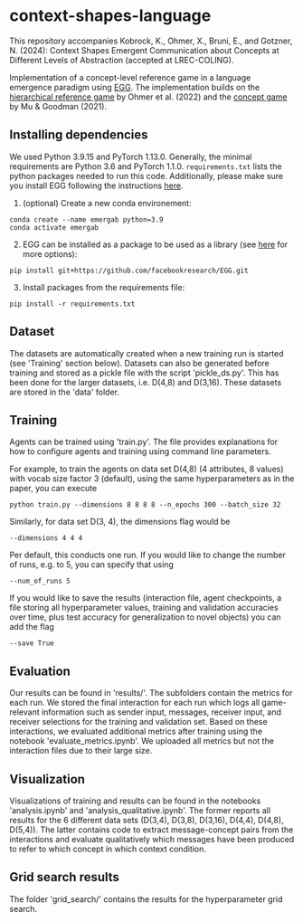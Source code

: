 # context-shapes-language
This repository accompanies Kobrock, K., Ohmer, X., Bruni, E., and Gotzner, N. (2024): Context Shapes Emergent Communication about Concepts at
Different Levels of Abstraction (accepted at LREC-COLING).

Implementation of a concept-level reference game in a language emergence paradigm using [EGG](https://github.com/facebookresearch/EGG/tree/main). The implementation 
builds on the [hierarchical reference game](https://github.com/XeniaOhmer/hierarchical_reference_game/tree/master) by Ohmer et al. (2022) and the [concept game](https://github.com/jayelm/emergent-generalization/tree/master) by Mu & Goodman (2021).

## Installing dependencies
We used Python 3.9.15 and PyTorch 1.13.0. Generally, the minimal requirements are Python 3.6 and PyTorch 1.1.0.
`requirements.txt` lists the python packages needed to run this code. Additionally, please make sure you install EGG 
following the instructions [here](https://github.com/facebookresearch/EGG#installing-egg).
1. (optional) Create a new conda environement:
```
conda create --name emergab python=3.9
conda activate emergab
```
2. EGG can be installed as a package to be used as a library (see [here](https://github.com/facebookresearch/EGG#installing-egg) for more options):
```
pip install git+https://github.com/facebookresearch/EGG.git
```
3. Install packages from the requirements file:
```
pip install -r requirements.txt
```

## Dataset

The datasets are automatically created when a new training run is started (see 'Training' section below). Datasets can 
also be generated before training and stored as a pickle file with the script 'pickle_ds.py'. This has been done for the larger datasets, i.e. D(4,8)
and D(3,16). These datasets are stored in the 'data' folder.

## Training

Agents can be trained using 'train.py'. The file provides explanations for how to configure agents and training using 
command line parameters.

For example, to train the agents on data set D(4,8) (4 attributes, 8 values) with vocab size factor 3 (default), using 
the same hyperparameters as in the paper, you can execute

`python train.py --dimensions 8 8 8 8 --n_epochs 300 --batch_size 32`

Similarly, for data set D(3, 4), the dimensions flag would be

`--dimensions 4 4 4`

Per default, this conducts one run. If you would like to change the number of runs, e.g. to 5, you can specify that using

`--num_of_runs 5`

If you would like to save the results (interaction file, agent checkpoints, a file storing all hyperparameter values, 
training and validation accuracies over time, plus test accuracy for generalization to novel objects) you can add the flag

`--save True`

## Evaluation

Our results can be found in 'results/'. The subfolders contain the metrics for each run. We stored the final interaction 
for each run which logs all game-relevant information such as sender input, messages, receiver input, and receiver 
selections for the training and validation set. Based on these interactions, we evaluated additional metrics after 
training using the notebook 'evaluate_metrics.ipynb'. We uploaded all metrics but not the interaction files due to their 
large size.

## Visualization

Visualizations of training and results can be found in the notebooks 'analysis.ipynb' and 'analysis_qualitative.ipynb'. 
The former reports all results for the 6 different data sets (D(3,4), D(3,8), D(3,16), D(4,4), D(4,8), D(5,4)). The 
latter contains code to extract message-concept pairs from the interactions and evaluate qualitatively which messages 
have been produced to refer to which concept in which context condition.

## Grid search results

The folder 'grid_search/' contains the results for the hyperparameter grid search. 
